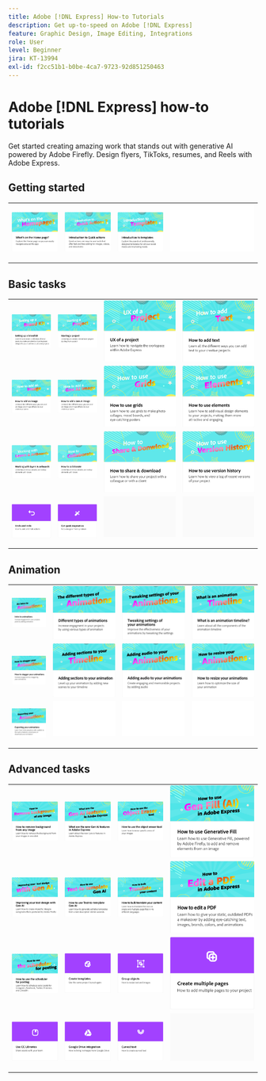 ```yaml
---
title: Adobe [!DNL Express] How-to Tutorials
description: Get up-to-speed on Adobe [!DNL Express]
feature: Graphic Design, Image Editing, Integrations
role: User
level: Beginner
jira: KT-13994
exl-id: f2cc51b1-b0be-4ca7-9723-92d851250463
---
```

# Adobe [!DNL Express] how-to tutorials

Get started creating amazing work that stands out with generative AI powered by Adobe Firefly. Design flyers, TikToks, resumes, and Reels with Adobe Express.

## Getting started

<table style="table-layout:fixed">
<tr>
 <td>
      <a href="get-started.md">
         <img alt="What's on the Home page" src="assets/home-page.png" />
      </a>
 </td>
 <td>
      <a href="quick-actions.md">
         <img alt="Introduction to Quick actions" src="assets/quick-actions.png" />
      </a>
 </td>
 <td>
      <a href="introduction-templates.md">
         <img alt="Introduction to Quick actions" src="assets/introduction-templates.png" />
      </a>
 </td>
 <td>
      <img alt="Spacer" src="../assets/Whitespacer.png" />
      <div>
      <br>
   </td>
</tr>
</table>

## Basic tasks

<table style="table-layout:fixed">
<tr>
 <td>
      <a href="brand.md">
         <img alt="Setting up a brand kit" src="assets/brand.png" />
      </a>
  </td>
   <td>
      <a href="new-project.md">
         <img alt="Starting a project" src="assets/starting-a-project.png" />
      </a>
  </td>
   <td>
      <a href="workspace.md">
         <img alt="UX of a project" src="assets/workspace.png" />
      </a>
  </td>
  <td>
      <a href="text-effects.md">
         <img alt="How to add text" src="assets/text-effects.png" />
      </a>
  </td>
</tr>
<tr>
   <td>
      <a href="image-effects.md">
         <img alt="How to add an image" src="assets/image-effects.png" />
      </a>
  </td>
   <td>
      <a href="add-gen-ai-image.md">
         <img alt="How to add a Gen AI image" src="assets/gen-ai-image.png" />
      </a>
  </td>
   <td>
      <a href="grids.md">
         <img alt="How to use grids" src="assets/grids.png" />
      </a>
  </td>
   <td>
         <a href="add-design-assets.md">
            <img alt="How to use elements" src="assets/design-assets.png" />
         </a>
   </td>
</tr>
<tr>
   <td>
         <a href="layers.md">
            <img alt="Working with layers & artboards" src="assets/layers.png" />
         </a>
   </td>
   <td>
   <a href="collaborate.md">
      <img alt="How to collaborate" src="assets/collaborate.png" />
   </a>
   </td>
   <td>
   <a href="share.md">
      <img alt="How to share & download" src="assets/share.png" />
   </a>
   </td>
   <td>
   <a href="version-history.md">
      <img alt="How to use version history" src="assets/version-history.png" />
   </a>
   </td>
</tr>
<tr>
   <td>
      <a href="undo-redo.md">
         <img alt="Undo and redo" src="assets/undo-redo.png" />
      </a>
   </td>
   <td>
      <a href="get-inspiration.md">
         <img alt="Get quick inspiration" src="assets/inspiration.png" />
      </a>
  </td>
  <td>
      <img alt="Spacer" src="../assets/Gray_thumbnail.png" />
      <div>
      <br>
   </td>
   <td>
      <img alt="Spacer" src="../assets/Gray_thumbnail.png" />
      <div>
      <br>
   </td>
</tr>
</table>

## Animation

<table style="table-layout:fixed">
<tr>
   <td>
         <a href="intro-animation.md">
            <img alt="Intro to animations" src="assets/intro-animations.png" />
         </a>
   </td>
  <td>
         <a href="different-types-animation.md">
            <img alt="Different types of animations" src="assets/different-animations.png" />
         </a>
   </td>
   <td>
         <a href="tweak-animation.md">
            <img alt="Tweaking the settings of your animations" src="assets/tweaking-settings.png" />
         </a>
   </td>
   <td>
         <a href="animation-timeline.md">
            <img alt="What is the animation timeline?" src="assets/what-is-animation-timeline.png" />
         </a>
   </td>
</tr>
<tr>
   <td>
         <a href="stagger-animations.md">
            <img alt="How to stagger your animations" src="assets/stagger-animations.png" />
         </a>
   </td>
   <td>
         <a href="add-sections-animation.md">
            <img alt="Adding sections to your animation" src="assets/add-sections.png" />
         </a>
   </td>
   <td>
         <a href="audio-animation.md">
            <img alt="Adding audio to your animations" src="assets/add-audio.png" />
         </a>
   </td>
   <td>
         <a href="resize-animations.md">
            <img alt="How to resize your animations" src="assets/resize-animations.png" />
         </a>
   </td>
</tr>
<tr>
   <td>
         <a href="export-animations.md">
            <img alt="Exporting your animations" src="assets/exporting-animations.png" />
         </a>
   </td>
   <td>
      <img alt="Spacer" src="../assets/Whitespacer.png" />
      <div>
      <br>
   </td>
    <td>
      <img alt="Spacer" src="../assets/Whitespacer.png" />
      <div>
      <br>
   </td>
    <td>
      <img alt="Spacer" src="../assets/Whitespacer.png" />
      <div>
      <br>
   </td>
</tr>
</table>

## Advanced tasks

<table style="table-layout:fixed">
<tr>
   <td>
         <a href="remove-background.md">
            <img alt="How to remove background from any image" src="assets/background.png" />
         </a>
   </td>
   <td>
         <a href="intro-gen-ai.md">
            <img alt="What are the new Gen AI features in Adobe Express" src="assets/intro-gen-ai.png" />
         </a>
   </td>
   <td>
         <a href="object-eraser.md">
            <img alt="How to use the object eraser tool" src="assets/object-eraser.png" />
         </a>
   </td>
   <td>
         <a href="generative-fill.md">
            <img alt="How to use Generative Fill" src="assets/gen-fill.png" />
         </a>
   </td>      
</tr>
<tr>
   <td>
      <a href="gen-text.md">
         <img alt="Improving your text design with Gen AI" src="assets/text-design.png" />
      </a>
   </td>
   <td>
      <a href="text-to-template.md">
         <img alt="How to use Text-to-template Gen AI" src="assets/text-to-template.png" />
      </a>
   </td>
   <td>
      <a href="bulk-translate.md">
         <img alt="How to bulk translate your content" src="assets/bulk-translate.png" />
      </a>
   </td>
   <td>
      <a href="edit-a-pdf.md">
         <img alt="How to edit a PDF" src="assets/edit-pdf.png" />
      </a>
   </td>
</tr>
<tr>
   <td>
      <a href="schedule.md">
         <img alt="How to use the scheduler for posting" src="assets/schedule.png" />
      </a>
   </td>
   <td>
   <a href="create-templates.md">
      <img alt="Create templates" src="assets/templates.png" />
   </a>
   </td>
   <td>
         <a href="group-objects.md">
            <img alt="Group objects" src="assets/group-objects.png" />
         </a>
   </td>
   <td>
      <a href="multiple-pages.md">
         <img alt="Create multiple pages" src="assets/multiple-pages.png" />
      </a>
  </td>
</tr>
<tr>
  <td>
      <a href="cc-libraries.md">
         <img alt="Use CC Libraries" src="assets/cc-libraries.png" />
      </a>
  </td>
   <td>
      <a href="google-drive.md">
         <img alt="Google Drive integration" src="assets/google-drive.png" />
      </a>
  </td>
  <td>
         <a href="create-curved-text.md">
            <img alt="Create curved text" src="assets/curved-text.png" />
         </a>
   </td>
   <td>
    <img alt="Spacer" src="../assets/Gray_thumbnail.png" />
    <div>
    <br>
  </td>
</tr>
</table>
